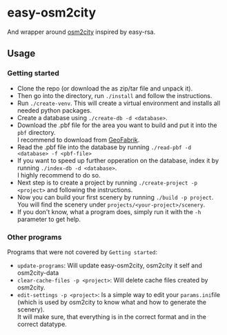 # easy-osm2city
And wrapper around [osm2city](https://gitlab.com/fg-radi/osm2city) inspired by easy-rsa.

## Usage
### Getting started
* Clone the repo (or download the as zip/tar file and unpack it).
* Then go into the directory, run `./install` and follow the instructions.
* Run `./create-venv`. This will create a virtual environment and installs all needed python packages.
* Create a database using `./create-db -d <database>`.
* Download the .pbf file for the area you want to build and put it into the `pbf` directory.  
  I recommend to download from [GeoFabrik](http://download.geofabrik.de/).
* Read the .pbf file into the database by running `./read-pbf -d <database> -f <pbf-file>`
* If you want to speed up further opperation on the database, index it by running `./index-db -d <database>`.  
  I highly recommend to do so.
* Next step is to create a project by running `./create-project -p <project>` and following the instructions.
* Now you can build your first scenery by running `./build -p project`. You will find the scenery under `projects/<your-project>/scenery`.
* If you don't know, what a program does, simply run it with the `-h` parameter to get help.

### Other programs
Programs that were not covered by `Getting started`:
* `update-programs`: Will update easy-osm2city, osm2city it self and osm2city-data
* `clear-cache-files -p <project>`: Will delete cache files created by osm2city.
* `edit-settings -p <project>`: Is a simple way to edit your `params.ini`file (which is used by osm2city to know what and how to generate the scenery).  
  It will make sure, that everything is in the correct format and in the correct datatype.